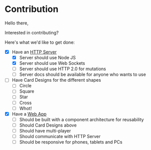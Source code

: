 # Contribution

Hello there,

Interested in contributing?

Here's what we'd like to get done:

- [x] Have an [HTTP Server](https://github.com/mykeels/whot-server)
  - [x] Server should use Node JS
  - [x] Server should use Web Sockets
  - [ ] Server should use HTTP 2.0 for mutations
  - [ ] Server docs should be available for anyone who wants to use

- [ ] Have Card Designs for the different shapes
  - [ ] Circle
  - [ ] Square
  - [ ] Star
  - [ ] Cross
  - [ ] Whot!

- [x] Have a [Web App](https://github.com/CodeByOmar/whot-app)
  - [ ] Should be built with a component architecture for reusability
  - [ ] Should Card Designs above
  - [ ] Should have multi-player
  - [ ] Should communicate with HTTP Server
  - [ ] Should be responsive for phones, tablets and PCs